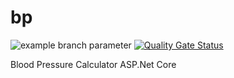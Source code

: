 # bp
![example branch parameter](https://github.com/RakulTUD/bpcalcrkl/tree/main/.github/workflows/main_rakultudbpcalculator.yml/badge.svg?branch=main)
[![Quality Gate Status](https://sonarcloud.io/api/project_badges/measure?project=RakulTUD_bpcalcrkl&metric=alert_status)](https://sonarcloud.io/summary/new_code?id=RakulTUD_bpcalcrkl)


Blood Pressure Calculator
ASP.Net Core
